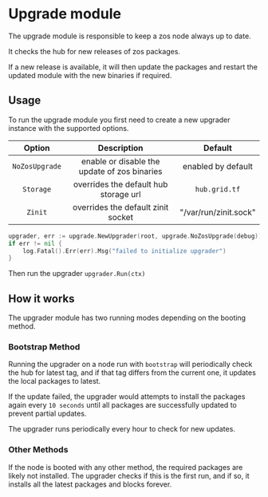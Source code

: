 # Upgrade module

The upgrade module is responsible to keep a zos node always up to date.

It checks the hub for new releases of zos packages.

If a new release is available, it will then update the packages and restart the updated module with the new binaries if required.

## Usage

To run the upgrade module you first need to create a new upgrader instance with the supported options.

|     Option     |                 Description                  |        Default        |
| :------------: | :------------------------------------------: | :-------------------: |
| `NoZosUpgrade` | enable or disable the update of zos binaries |  enabled by default   |
|   `Storage`    |    overrides the default hub storage url     |     `hub.grid.tf`     |
|    `Zinit`     |      overrides the default zinit socket      | "/var/run/zinit.sock" |

```go
upgrader, err := upgrade.NewUpgrader(root, upgrade.NoZosUpgrade(debug))
if err != nil {
    log.Fatal().Err(err).Msg("failed to initialize upgrader")
}
```

Then run the upgrader `upgrader.Run(ctx)`

## How it works

The upgrader module has two running modes depending on the booting method.

### Bootstrap Method

Running the upgrader on a node run with `bootstrap` will periodically check the hub for latest tag,
and if that tag differs from the current one, it updates the local packages to latest.

If the update failed, the upgrader would attempts to install the packages again every `10 seconds` until all packages are successfully updated to prevent partial updates.

The upgrader runs periodically every hour to check for new updates.

### Other Methods

If the node is booted with any other method, the required packages are likely not installed.
The upgrader checks if this is the first run, and if so, it installs all the latest packages and blocks forever.
